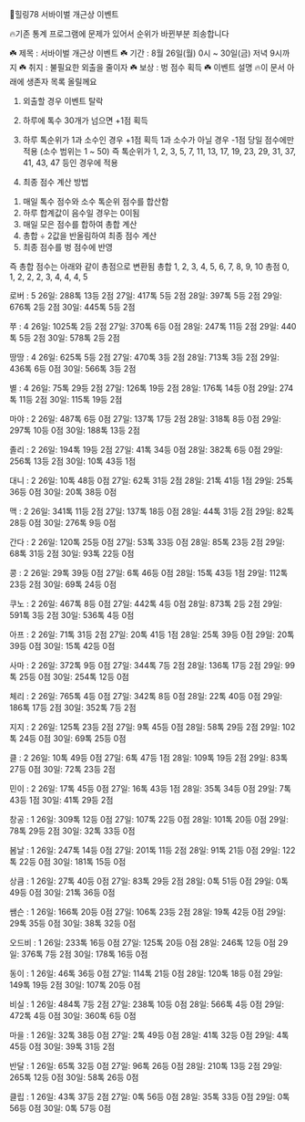 🌈힐링78 서바이벌 개근상 이벤트

🔥기존 통계 프로그램에 문제가 있어서
순위가 바뀐부분 죄송합니다

☘️ 제목 : 서바이벌 개근상 이벤트
☘️ 기간 : 8월 26일(월) 0시 ~ 30일(금) 저녁 9시까지
☘️ 취지 : 불필요한 외출을 줄이자
☘️ 보상 : 벙 점수 획득
☘️ 이벤트 설명
🔥이 문서 아래에 생존자 목록 올릴께요

1. 외출할 경우 이벤트 탈락

2. 하루에 톡수 30개가 넘으면 +1점 획득

3. 하루 톡순위가 1과 소수인 경우 +1점 획득
1과 소수가 아닐 경우 -1점 당일 점수에만 적용
(소수 범위는 1 ~ 50)
즉 톡순위가 1, 2, 3, 5, 7, 11, 13, 17, 19, 23, 29, 31, 37, 41, 43, 47 등인 경우에 적용

4. 최종 점수 계산 방법
1) 매일 톡수 점수와 소수 톡순위 점수를 합산함
2) 하루 합계값이 음수일 경우는 0이됨
3) 매일 모은 점수를 합하여 총합 계산
4) 총합 ÷ 2값을  반올림하여 최종 점수 계산
5) 최종 점수를 벙 점수에 반영

즉 총합 점수는 아래와 같이 총점으로 변환됨
총합 1, 2, 3, 4, 5, 6, 7, 8, 9, 10
총점 0, 1, 2, 2, 2, 3, 4, 4, 4, 5

로버 : 5
 26일: 288톡 13등 2점 27일: 417톡 5등 2점
 28일: 397톡 5등 2점 29일: 676톡 2등 2점
 30일: 445톡 5등 2점

쭈 : 4
 26일: 1025톡 2등 2점 27일: 370톡 6등 0점
 28일: 247톡 11등 2점 29일: 440톡 5등 2점
 30일: 578톡 2등 2점

땅땅 : 4
 26일: 625톡 5등 2점 27일: 470톡 3등 2점
 28일: 713톡 3등 2점 29일: 436톡 6등 0점
 30일: 566톡 3등 2점

별 : 4
 26일: 75톡 29등 2점 27일: 126톡 19등 2점
 28일: 176톡 14등 0점 29일: 274톡 11등 2점
 30일: 115톡 19등 2점

마야 : 2
 26일: 487톡 6등 0점 27일: 137톡 17등 2점
 28일: 318톡 8등 0점 29일: 297톡 10등 0점
 30일: 188톡 13등 2점

졸리 : 2
 26일: 194톡 19등 2점 27일: 41톡 34등 0점
 28일: 382톡 6등 0점 29일: 256톡 13등 2점
 30일: 10톡 43등 1점

대니 : 2
 26일: 10톡 48등 0점 27일: 62톡 31등 2점
 28일: 21톡 41등 1점 29일: 25톡 36등 0점
 30일: 20톡 38등 0점

맥 : 2
 26일: 341톡 11등 2점 27일: 137톡 18등 0점
 28일: 44톡 31등 2점 29일: 82톡 28등 0점
 30일: 276톡 9등 0점

간다 : 2
 26일: 120톡 25등 0점 27일: 53톡 33등 0점
 28일: 85톡 23등 2점 29일: 68톡 31등 2점
 30일: 93톡 22등 0점

콩 : 2
 26일: 29톡 39등 0점 27일: 6톡 46등 0점
 28일: 15톡 43등 1점 29일: 112톡 23등 2점
 30일: 69톡 24등 0점

쿠노 : 2
 26일: 467톡 8등 0점 27일: 442톡 4등 0점
 28일: 873톡 2등 2점 29일: 591톡 3등 2점
 30일: 536톡 4등 0점

아프 : 2
 26일: 71톡 31등 2점 27일: 20톡 41등 1점
 28일: 25톡 39등 0점 29일: 20톡 39등 0점
 30일: 15톡 42등 0점

사마 : 2
 26일: 372톡 9등 0점 27일: 344톡 7등 2점
 28일: 136톡 17등 2점 29일: 99톡 25등 0점
 30일: 254톡 12등 0점

체리 : 2
 26일: 765톡 4등 0점 27일: 342톡 8등 0점
 28일: 22톡 40등 0점 29일: 186톡 17등 2점
 30일: 352톡 7등 2점

지지 : 2
 26일: 125톡 23등 2점 27일: 9톡 45등 0점
 28일: 58톡 29등 2점 29일: 102톡 24등 0점
 30일: 69톡 25등 0점

클 : 2
 26일: 10톡 49등 0점 27일: 6톡 47등 1점
 28일: 109톡 19등 2점 29일: 83톡 27등 0점
 30일: 72톡 23등 2점

민이 : 2
 26일: 17톡 45등 0점 27일: 16톡 43등 1점
 28일: 35톡 34등 0점 29일: 7톡 43등 1점
 30일: 41톡 29등 2점

창공 : 1
 26일: 309톡 12등 0점 27일: 107톡 22등 0점
 28일: 101톡 20등 0점 29일: 78톡 29등 2점
 30일: 32톡 33등 0점

봄날 : 1
 26일: 247톡 14등 0점 27일: 201톡 11등 2점
 28일: 91톡 21등 0점 29일: 122톡 22등 0점
 30일: 181톡 15등 0점

상큼 : 1
 26일: 27톡 40등 0점 27일: 83톡 29등 2점
 28일: 0톡 51등 0점 29일: 0톡 49등 0점
 30일: 21톡 36등 0점

쌤슨 : 1
 26일: 166톡 20등 0점 27일: 106톡 23등 2점
 28일: 19톡 42등 0점 29일: 29톡 35등 0점
 30일: 38톡 32등 0점

오드비 : 1
 26일: 233톡 16등 0점 27일: 125톡 20등 0점
 28일: 246톡 12등 0점 29일: 376톡 7등 2점
 30일: 178톡 16등 0점

동이 : 1
 26일: 46톡 36등 0점 27일: 114톡 21등 0점
 28일: 120톡 18등 0점 29일: 149톡 19등 2점
 30일: 107톡 20등 0점

비실 : 1
 26일: 484톡 7등 2점 27일: 238톡 10등 0점
 28일: 566톡 4등 0점 29일: 472톡 4등 0점
 30일: 360톡 6등 0점

마을 : 1
 26일: 32톡 38등 0점 27일: 2톡 49등 0점
 28일: 41톡 32등 0점 29일: 4톡 45등 0점
 30일: 39톡 31등 2점

반달 : 1
 26일: 65톡 32등 0점 27일: 96톡 26등 0점
 28일: 210톡 13등 2점 29일: 265톡 12등 0점
 30일: 58톡 26등 0점

클립 : 1
 26일: 43톡 37등 2점 27일: 0톡 56등 0점
 28일: 35톡 33등 0점 29일: 0톡 56등 0점
 30일: 0톡 57등 0점
